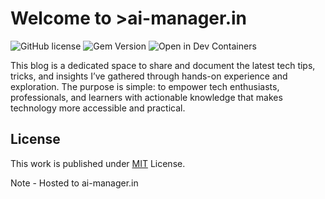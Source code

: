 # Welcome to >ai-manager.in

![GitHub license](https://img.shields.io/github/license/cotes2020/jekyll-theme-chirpy?color=goldenrod)
![Gem Version](https://img.shields.io/gem/v/jekyll-theme-chirpy?&logo=RubyGems&logoColor=ghostwhite&label=gem&color=orange)
![Open in Dev Containers](https://img.shields.io/badge/Dev_Containers-Open-deepskyblue?logo=linuxcontainers)

This blog is a dedicated space to share and document the latest tech tips, tricks, and insights I’ve gathered through hands-on experience and exploration. The purpose is simple: to empower tech enthusiasts, professionals, and learners with actionable knowledge that makes technology more accessible and practical.

## License

This work is published under [MIT][mit] License.



[gem]: https://rubygems.org/gems/jekyll-theme-chirpy
[chirpy]: https://github.com/cotes2020/jekyll-theme-chirpy/
[CD]: https://en.wikipedia.org/wiki/Continuous_deployment
[mit]: https://github.com/cotes2020/chirpy-starter/blob/master/LICENSE

Note - Hosted to ai-manager.in
